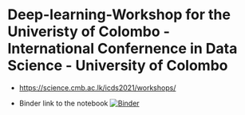 # Deep-learning-Workshop for the Univeristy of Colombo - International Confernence in Data Science - University of Colombo
* https://science.cmb.ac.lk/icds2021/workshops/

* Binder link to the notebook
[![Binder](https://mybinder.org/badge_logo.svg)](https://mybinder.org/v2/gh/devink07/deep-learning-UoC/HEAD?filepath=Deep_Learning_Colab_Master.ipynb)
